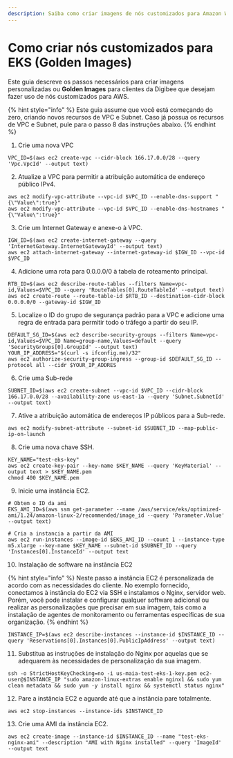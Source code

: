 ```yaml
---
description: Saiba como criar imagens de nós customizados para Amazon Web Services (AWS).
---
```


# Como criar nós customizados para EKS (Golden Images)

Este guia descreve os passos necessários para criar imagens personalizadas ou **Golden Images** para clientes da Digibee que desejam fazer uso de nós customizados para AWS.

{% hint style="info" %}
Este guia assume que você está começando do zero, criando novos recursos de VPC e Subnet. Caso já possua os recursos de VPC e Subnet, pule para o passo 8 das instruções abaixo.
{% endhint %}

1. Crie uma nova VPC

```
VPC_ID=$(aws ec2 create-vpc --cidr-block 166.17.0.0/28 --query 'Vpc.VpcId' --output text)
```

2. Atualize a VPC para permitir a atribuição automática de endereço público IPv4.

```
aws ec2 modify-vpc-attribute --vpc-id $VPC_ID --enable-dns-support "{\"Value\":true}"
aws ec2 modify-vpc-attribute --vpc-id $VPC_ID --enable-dns-hostnames "{\"Value\":true}"
```

3. Crie um Internet Gateway e anexe-o à VPC.

```
IGW_ID=$(aws ec2 create-internet-gateway --query 'InternetGateway.InternetGatewayId' --output text)
aws ec2 attach-internet-gateway --internet-gateway-id $IGW_ID --vpc-id $VPC_ID
```

4. Adicione uma rota para 0.0.0.0/0 à tabela de roteamento principal.

```
RTB_ID=$(aws ec2 describe-route-tables --filters Name=vpc-id,Values=$VPC_ID --query 'RouteTables[0].RouteTableId' --output text)
aws ec2 create-route --route-table-id $RTB_ID --destination-cidr-block 0.0.0.0/0 --gateway-id $IGW_ID
```

5. Localize o ID do grupo de segurança padrão para a VPC e adicione uma regra de entrada para permitir todo o tráfego a partir do seu IP.

```
DEFAULT_SG_ID=$(aws ec2 describe-security-groups --filters Name=vpc-id,Values=$VPC_ID Name=group-name,Values=default --query 'SecurityGroups[0].GroupId' --output text)
YOUR_IP_ADDRESS="$(curl -s ifconfig.me)/32"
aws ec2 authorize-security-group-ingress --group-id $DEFAULT_SG_ID --protocol all --cidr $YOUR_IP_ADDRES
```

6. Crie uma Sub-rede

```
SUBNET_ID=$(aws ec2 create-subnet --vpc-id $VPC_ID --cidr-block 166.17.0.0/28 --availability-zone us-east-1a --query 'Subnet.SubnetId' --output text)
```

7. Ative a atribuição automática de endereços IP públicos para a Sub-rede.

```
aws ec2 modify-subnet-attribute --subnet-id $SUBNET_ID --map-public-ip-on-launch
```

8. Crie uma nova chave SSH.

```
KEY_NAME="test-eks-key"
aws ec2 create-key-pair --key-name $KEY_NAME --query 'KeyMaterial' --output text > $KEY_NAME.pem
chmod 400 $KEY_NAME.pem
```

9. Inicie uma instância EC2.

```
# Obtem o ID da ami
EKS_AMI_ID=$(aws ssm get-parameter --name /aws/service/eks/optimized-ami/1.24/amazon-linux-2/recommended/image_id --query 'Parameter.Value' --output text)

# Cria a instancia a partir da AMI
aws ec2 run-instances --image-id $EKS_AMI_ID --count 1 --instance-type m5.xlarge --key-name $KEY_NAME --subnet-id $SUBNET_ID --query 'Instances[0].InstanceId' --output text
```

10. Instalação de software na instância EC2

{% hint style="info" %}
Neste passo a instância EC2 é personalizada de acordo com as necessidades do cliente. No exemplo fornecido, conectamos à instância do EC2 via SSH e instalamos o Nginx, servidor web. Porém, você pode instalar e configurar qualquer software adicional ou realizar as personalizações que precisar em sua imagem, tais como a instalação de agentes de monitoramento ou ferramentas específicas de sua organização.
{% endhint %}

```
INSTANCE_IP=$(aws ec2 describe-instances --instance-id $INSTANCE_ID --query 'Reservations[0].Instances[0].PublicIpAddress' --output text)
```

11. Substitua as instruções de instalação do Nginx por aquelas que se adequarem às necessidades de personalização da sua imagem.

```
ssh -o StrictHostKeyChecking=no -i us-maia-test-eks-1-key.pem ec2-user@$INSTANCE_IP "sudo amazon-linux-extras enable nginx1 && sudo yum clean metadata && sudo yum -y install nginx && systemctl status nginx"
```

12. Pare a instância EC2 e aguarde até que a instância pare totalmente.

```
aws ec2 stop-instances --instance-ids $INSTANCE_ID
```

13. Crie uma AMI da instância EC2.

```
aws ec2 create-image --instance-id $INSTANCE_ID --name "test-eks-nginx-ami" --description "AMI with Nginx installed" --query 'ImageId' --output text
```

